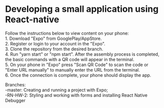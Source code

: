 # Developing a small application using React-native
Follow the instructions below to view content on your phone: 
<br/>1. Download "Expo" from GooglePlay/AppStore. 
<br/>2. Register or login to your account in the "Expo".
<br/>3. Clone the repository from the desired branch.
<br/>4. Run "yarn start" or "npm start". After the assembly process is completed, the basic commands with a QR code will appear in the terminal.
<br/>5. On your phone in "Expo" press "Scan QR Code" to scan the code or "Enter URL manually" to manually enter the URL from the terminal.
<br/>6. Once the connection is complete, your phone should display the app.

Branches:
<br/>-master:  Creating and running a project with Expo;
<br/>-RN-HW-2: Styling and working with forms and installing React Native Debugger

